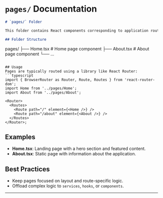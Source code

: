 # `pages/` Documentation

```markdown
# `pages/` Folder

This folder contains React components corresponding to application routes. Each component represents a distinct page in the app.

## Folder Structure
```

pages/
├── Home.tsx # Home page component
├── About.tsx # About page component
└── ...

````

## Usage
Pages are typically routed using a library like React Router:
```typescript
import { BrowserRouter as Router, Route, Routes } from 'react-router-dom';
import Home from '../pages/Home';
import About from '../pages/About';

<Router>
  <Routes>
    <Route path="/" element={<Home />} />
    <Route path="/about" element={<About />} />
  </Routes>
</Router>;
````

## Examples

- **Home.tsx**: Landing page with a hero section and featured content.
- **About.tsx**: Static page with information about the application.

## Best Practices

- Keep pages focused on layout and route-specific logic.
- Offload complex logic to `services`, `hooks`, or `components`.

---
